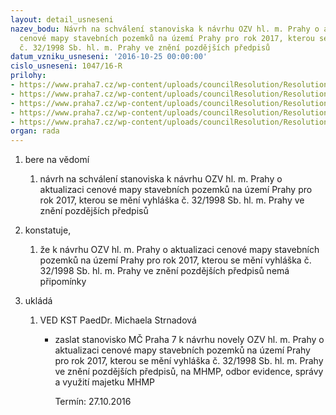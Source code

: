 ```yaml
---
layout: detail_usneseni
nazev_bodu: Návrh na schválení stanoviska k návrhu OZV hl. m. Prahy o aktualizaci
  cenové mapy stavebních pozemků na území Prahy pro rok 2017, kterou se mění vyhláška
  č. 32/1998 Sb. hl. m. Prahy ve znění pozdějších předpisů
datum_vzniku_usneseni: '2016-10-25 00:00:00'
cislo_usneseni: 1047/16-R
prilohy:
- https://www.praha7.cz/wp-content/uploads/councilResolution/Resolutions/28278/export/Duvodovazprava~122978.docx
- https://www.praha7.cz/wp-content/uploads/councilResolution/Resolutions/28278/export/DopisreditelumodboruMHMP~122977.pdf
- https://www.praha7.cz/wp-content/uploads/councilResolution/Resolutions/28278/export/DuvodovazpravaCMP2017~122976.pdf
- https://www.praha7.cz/wp-content/uploads/councilResolution/Resolutions/28278/export/NavrhnovelyOZV~122975.pdf
- https://www.praha7.cz/wp-content/uploads/councilResolution/Resolutions/28278/export/export~297561.pdf
organ: rada
---
```

<ol id="urzList" class="urzList_view"><li id="" class="urzClass1"><span name="1">bere na vědomí</span><ol class="urzOlClass"><li style="text-align: left;" id="" class="urzClass2"><span><p>návrh na schválení stanoviska k návrhu OZV hl. m. Prahy o aktualizaci cenové mapy stavebních pozemků na území Prahy pro rok 2017, kterou se mění vyhláška č. 32/1998 Sb. hl. m. Prahy ve znění pozdějších předpisů</p></span></li></ol></li><li id="" class="urzClass1"><span name="50">konstatuje,</span><ol class="urzOlClass"><li style="text-align: left;" id="" class="urzClass2"><span><p>že k návrhu OZV hl. m. Prahy o aktualizaci cenové mapy stavebních pozemků na území Prahy pro rok 2017, kterou se mění vyhláška č. 32/1998 Sb. hl. m. Prahy ve znění pozdějších předpisů nemá připomínky</p></span></li></ol></li><li class="urzClass1" id="urzUkoly"><span name="1">ukládá</span><ol class="urzOlClass"><li class="urzClass2"><span><p>VED KST PaedDr. Michaela Strnadová</p></span><ul class="urzUlClass"><li class="urzClass3"><span><p>zaslat stanovisko MČ Praha 7 k návrhu novely OZV hl. m. Prahy o aktualizaci cenové mapy stavebních pozemků na území Prahy pro rok 2017, kterou se mění vyhláška č. 32/1998 Sb. hl. m. Prahy ve znění pozdějších předpisů, na MHMP, odbor evidence, správy a využití majetku MHMP</p></span><span class="urzUkolTermin">  Termín:&nbsp;27.10.2016</span></li></ul></li></ol></li></ol>